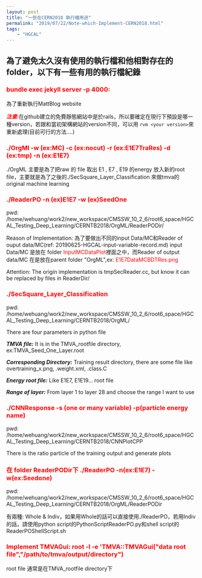 ```yaml
---
layout: post
title: "一些在CERN2018 執行檔用途"
permalink: "2019/07/22/Note-which-Implement-CERN2018.html"
tags:
    - "HGCAL"
---
```

<h2>為了避免太久沒有使用的執行檔和他相對存在的folder，以下有一些有用的執行檔紀錄</h2>

<h3><span style="color:#ff0000">bundle exec jekyll server -p 4000:</span></h3>
為了重新執行MattBlog website

<span style="font-style:italic;font-weight:bold;color:#ff0000">注意:</span>在github建立的免費靜態網站中是於rails，所以要確定在現行下預設是哪一種version，若跟和當初架構網站的version不同，可以用 `rvm <your version>`來重新處理(目前可行的方法....)


<h3><span style="color:#ff0000">./OrgMl -w (ex:MC) -c (ex:nocut) -r (ex:E1E7TraRes) -d (ex:tmp) -n (ex:E1E7)</span></h3>
./OrgML 主要是為了把raw 的 file 取出 E1 , E7 , E19 的energy 放入新的root file，主要就是為了之後的./SecSquare_Layer_Classification 來做tmva的original machine learning

<h3><span style="color:#ff0000">./ReaderPO -n (ex)E1E7 -w (ex)SeedOne</span></h3>
pwd: /home/wehuang/work2/new_workspace/CMSSW_10_2_6/root6_space/HGCAL_Testing_Deep_Learning/CERNTB2018/OrgML/ReaderPODir/

Reason of Implementation: 為了要做出不同的input Data/MC和Reader of ouput data/MC(ref: 20190625-HGCAL-input-variable-record.md) input Data/MC 是放在 folder <span style="color:#ff0000">InputMCDataPlot</span>裡面之中，而Reader of output data/MC 在是放在parent folder "OrgML",ex: <span style="color:#ff0000">E1E7DataMCBDTRes.png</span>

Attention: The origin implementation is <span style="#ffff00">tmpSecReader.cc</span>, but know it can be replaced by files in ReaderDir/


<h3><span style="color:#ff0000">./SecSquare_Layer_Classification</span></h3>

pwd: /home/wehuang/work2/new_workspace/CMSSW_10_2_6/root6_space/HGCAL_Testing_Deep_Learning/CERNTB2018/OrgML/

There are four parameters in python file

<span style="font-style:italic;font-weight:bold">TMVA file:</span> It is in the TMVA_rootfile directory, ex:TMVA_Seed_One_Layer.root 
<br/>

<span style="font-style:italic;font-weight:bold">Corresponding Directory:</span> Training result directory, there are some file like overtraining_x.png, .weight.xml, .class.C
<br/>

<span style="font-style:italic;font-weight:bold">Energy root file:</span> Like E1E7, E1E19... root file
<br/>

<span style="font-style:italic;font-weight:bold">Range of layer:</span> From layer 1 to layer 28 and choose the range I want to use 
<br/>

<h3><span style="color:#ff0000">./CNNResponse -s (one or many variable)  -p(particle energy name)</span></h3>
pwd:
/home/wehuang/work2/new_workspace/CMSSW_10_2_6/root6_space/HGCAL_Testing_Deep_Learning/CERNTB2018/CNNPlotCPP

There is the ratio particle of the training output and generate plots

<h3><span style="color:#ff0000">在 folder ReaderPODir下 ./ReaderPO -n(ex:E1E7) -w(ex:Seedone)</span></h3>
pwd:
/home/wehuang/work2/new_workspace/CMSSW_10_2_6/root6_space/HGCAL_Testing_Deep_Learning/CERNTB2018/OrgML/ReaderPODir

有兩種: Whole & Indiv，如果用Whole的話可以直接使用./ReaderPO，若用Indiv的話，請使用python script的PythonScriptReaderPO.py和shell script的ReaderPOShellScript.sh

<h3><span style="color:#ff0000">Implement TMVAGui: root -l -e 'TMVA::TMVAGui("data root file","/path/to/tmva/output/directory")</span></h3>
root file 通常是在TMVA_rootfile directory下
